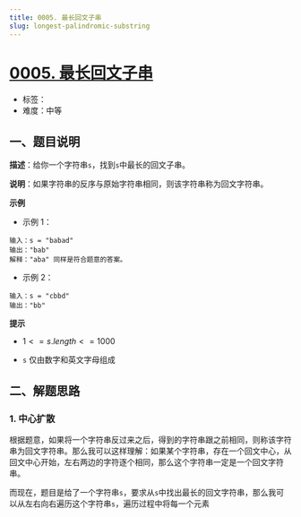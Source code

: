 ```yaml
---
title: 0005. 最长回文子串
slug: longest-palindromic-substring
---
```


# [0005. 最长回文子串](https://leetcode.cn/problems/longest-palindromic-substring/)

- 标签：
- 难度：中等

## 一、题目说明

**描述**：给你一个字符串`s`，找到`s`中最长的回文子串。

**说明**：如果字符串的反序与原始字符串相同，则该字符串称为回文字符串。

**示例**

* 示例 1：

```text
输入：s = "babad"
输出："bab"
解释："aba" 同样是符合题意的答案。
```

* 示例 2：

```text
输入：s = "cbbd"
输出："bb"
```

**提示**

* $1 <= s.length <= 1000$

* `s` 仅由数字和英文字母组成

## 二、解题思路

### 1. 中心扩散

根据题意，如果将一个字符串反过来之后，得到的字符串跟之前相同，则称该字符串为回文字符串。那么我可以这样理解：如果某个字符串，存在一个回文中心，从回文中心开始，左右两边的字符逐个相同，那么这个字符串一定是一个回文字符串。

而现在，题目是给了一个字符串`s`，要求从`s`中找出最长的回文字符串，那么我可以从左右向右遍历这个字符串`s`，遍历过程中将每一个元素
